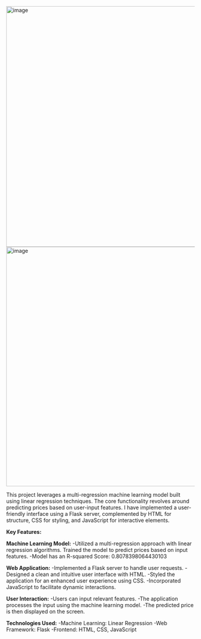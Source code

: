 <img width="641" alt="image" src="https://github.com/NiharikaAdari/Predict-Laptop-Prices/assets/130190699/78e7a476-c9f0-4fec-93ba-5a7903a3f420">


<img width="638" alt="image" src="https://github.com/NiharikaAdari/Predict-Laptop-Prices/assets/130190699/5d4d5d94-3528-42ca-a103-dedbe2442a96">

This project leverages a multi-regression machine learning model built using linear regression techniques. The core functionality revolves around predicting prices based on user-input features. 
I have implemented a user-friendly interface using a Flask server, complemented by HTML for structure, CSS for styling, and JavaScript for interactive elements.

**Key Features:**

**Machine Learning Model:**
-Utilized a multi-regression approach with linear regression algorithms. Trained the model to predict prices based on input features. 
-Model has an R-squared Score: 0.8078398064430103

**Web Application:**
-Implemented a Flask server to handle user requests.
-Designed a clean and intuitive user interface with HTML.
-Styled the application for an enhanced user experience using CSS.
-Incorporated JavaScript to facilitate dynamic interactions.

**User Interaction:**
-Users can input relevant features.
-The application processes the input using the machine learning model.
-The predicted price is then displayed on the screen.

**Technologies Used:**
-Machine Learning: Linear Regression
-Web Framework: Flask
-Frontend: HTML, CSS, JavaScript
